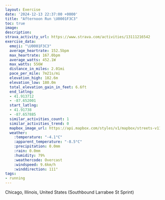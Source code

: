 ```yaml
---
layout: Exercise
date: '2024-12-13 22:37:00 +0000'
title: "Afternoon Run \U0001F3C3"
toc: true
image:
description:
strava_activity_url: https://www.strava.com/activities/13111216542
exercise_data:
  emoji: "\U0001F3C3"
  average_heartrate: 152.5bpm
  max_heartrate: 167.0bpm
  average_watts: 452.1W
  max_watts: 556W
  distance_in_miles: 2.01mi
  pace_per_mile: 7m21s/mi
  elevation_high: 182.6m
  elevation_low: 180.0m
  total_elevation_gain_in_feet: 6.6ft
  end_latlng:
  - 41.913712
  - -87.652001
  start_latlng:
  - 41.91738
  - -87.657885
  similar_activities_count: 1
  similar_activities_trend: 0
  mapbox_image_url: https://api.mapbox.com/styles/v1/mapbox/streets-v11/static/path-5+787af2-1.0(adz~Fbf_vOBwALcBDkAAi%40Gm%40AYGW%40%7DAAu%40Km%40%40c%40COBaAAaABY%3F_%40CqCMcBB%7BBC_D%40QDEEG%3FGDmAE%5B%40eAC_AEIQBCFE%3FQCWIKDSAgAFqA%3F%7BCNY%3FQCm%40%3FQDg%40ViAFQCS%5BCOIaHB%7DCA_ABa%40CwA%40GXc%40HEv%40%40%5EA%5E%3F%60%40ErBGn%40%3FDBDN%3FfCE%60%40%40LHTPLVFtAI~%40%40jCKPDFH%40FGXD%7CA%3Ft%40IL%40HDVJDtBCf%40ER%40ZA%60%40%40d%40E%5EDTAr%40MpBA%60%40G~%40%3Fb%40EZBv%40AdBIb%40BDJFv%40GnAI%60%40Fb%40%3FZ%3FPEXDj%40%40h%40G~%40JN%40XAb%40GZEFLjADjA%3F%7C%40EVBZ),pin-s-s+e5b22e(-87.65554,41.91825),pin-s-f+89ae00(-87.65009999999998,41.91375999999998)/auto/800x800?access_token=pk.eyJ1Ijoiam9zaGJlY2ttYW4iLCJhIjoiY205eWR2aDd1MWZ6djJrbXc4a3M0bWZleiJ9.XiG9OWkNcZk2QzjJbxLB4A
  weather:
    :temperature: "-4.1°C"
    :apparent_temperature: "-8.5°C"
    :precipitation: 0.0mm
    :rain: 0.0mm
    :humidity: 79%
    :weathercode: Overcast
    :windspeed: 9.6km/h
    :winddirection: 111°
tags:
- running
---
```

Chicago, Illinois, United States (Southbound Larrabee St Sprint)
